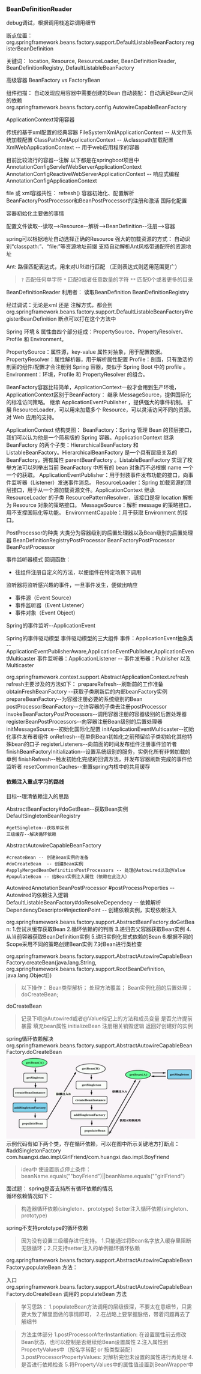 
### BeanDefinitionReader
debug调试，根据调用栈追踪调用细节

断点位置：org.springframework.beans.factory.support.DefaultListableBeanFactory.registerBeanDefinition

关键词： location, Resource, ResourceLoader, BeanDefinitionReader, BeanDefinitionRegistry, DefaultListableBeanFactory



高级容器
BeanFactory vs FactoryBean

组件扫描： 自动发现应用容器中需要创建的Bean
自动装配： 自动满足Bean之间的依赖  org.springframework.beans.factory.config.AutowireCapableBeanFactory

ApplicationContext常用容器

传统的基于xml配置的经典容器
FileSystemXmlApplicationContext -- 从文件系统加载配置
ClassPathXmlApplicationContext -- 从classpath加载配置
XmlWebApplicationContext -- 用于web应用程序的容器

目前比较流行的容器--注解
以下都是在springboot项目中
AnnotationConfigServletWebServerApplicationContext 
AnnotationConfigReactiveWebServerApplicationContext  -- 响应式编程
AnnotationConfigApplicationContext


file 或 xml容器共性： refresh()
容器初始化、配置解析
BeanFactoryPostProcessor和BeanPostProcessor的注册和激活
国际化配置



容器初始化主要做的事情

配置文件读取--读取-->Resource--解析-->BeanDefinition--注册-->容器


spring可以根据地址自动选择正确的Resource
强大的加载资源的方式： 自动识别“classpath:”、“file:”等资源地址前缀
支持自动解析Ant风格带通配符的资源地址

Ant: 路径匹配表达式，用来对URI进行匹配 （正则表达式则适用范围更广）
> `?` 匹配任何单字符
> `*` 匹配0或者任意数量的字符
> `**` 匹配0个或者更多的目录

BeanDefinitionReader
利用者：
读取BeanDefinition
BeanDefinitionRegistry

经过调试：无论是xml 还是 注解方式，都会到 
org.springframework.beans.factory.support.DefaultListableBeanFactory#registerBeanDefinition 断点可以打在这个方法中



Spring 环境 & 属性由四个部分组成：PropertySource、PropertyResolver、Profile 和 Environment。

PropertySource：属性源，key-value 属性对抽象，用于配置数据。
PropertyResolver：属性解析器，用于解析属性配置
Profile：剖面，只有激活的剖面的组件/配置才会注册到 Spring 容器，类似于 Spring Boot 中的 profile 。
Environment：环境，Profile 和 PropertyResolver 的组合。

BeanFactory容器比较简单，ApplicationContext一般才会用到生产环境，ApplicationContext区别于BeanFactory：
继承 MessageSource，提供国际化的标准访问策略。
继承 ApplicationEventPublisher ，提供强大的事件机制。
扩展 ResourceLoader，可以用来加载多个 Resource，可以灵活访问不同的资源。
对 Web 应用的支持。


ApplicationContext 结构类图：
BeanFactory：Spring 管理 Bean 的顶层接口，我们可以认为他是一个简易版的 Spring 容器。ApplicationContext 继承 BeanFactory 的两个子类：HierarchicalBeanFactory 和 ListableBeanFactory。HierarchicalBeanFactory 是一个具有层级关系的 BeanFactory，拥有属性 parentBeanFactory 。ListableBeanFactory 实现了枚举方法可以列举出当前 BeanFactory 中所有的 bean 对象而不必根据 name 一个一个的获取。
ApplicationEventPublisher：用于封装事件发布功能的接口，向事件监听器（Listener）发送事件消息。
ResourceLoader：Spring 加载资源的顶层接口，用于从一个源加载资源文件。ApplicationContext 继承 ResourceLoader 的子类 ResourcePatternResolver，该接口是将 location 解析为 Resource 对象的策略接口。
MessageSource：解析 message 的策略接口，用不支撑国际化等功能。
EnvironmentCapable：用于获取 Environment 的接口。

PostProcessor的种类
大类分为容器级别的后置处理器以及Bean级别的后置处理器
BeanDefinitionRegistryPostProcessor
BeanFactoryPostProcessor
BeanPostProcessor 


事件监听器模式
回调函数：
* 往组件注册自定义的方法，以便组件在特定场景下调用

监听器将监听感兴趣的事件，一旦事件发生，便做出响应
* 事件源（Event Source）
* 事件监听器（Event Listener）
* 事件对象（Event Object）

Spring的事件监听--ApplicationEvent


Spring的事件驱动模型
事件驱动模型的三大组件
事件：ApplicationEvent抽象类 -- ApplicationEventPublisherAware,ApplicationEventPublisher,ApplicationEventMulticaster
事件监听器：ApplicationListener  -- 
事件发布器：Publisher 以及 Multicaster 

org.springframework.context.support.AbstractApplicationContext.refresh
refresh主要涉及的方法如下：
prepareRefresh--刷新前的工作准备
obtainFreshBeanFactory --获取子类刷新后的内部beanFactory实例
prepareBeanFactory--为容器注册必要的系统级别的Bean
postProcessorBeanFactory--允许容器的子类去注册postProcessor
invokeBeanFactoryPostProcessors--调用容器注册的容器级别的后置处理器
registerBeanPostProcessors--向容器注册Bean级别的后置处理器
initMessageSource--初始化国际化配置
initApplicationEventMulticaster--初始化事件发布者组件
onRefresh--在单例Bean初始化之前预留给子类初始化其他特殊bean的口子
registerListeners--向前面的时间发布组件注册事件监听者
finishBeanFactoryInitialization--设置系统级别的服务，实例化所有非懒加载的单例
finishRefresh--触发初始化完成的回调方法，并发布容器刷新完成的事件给监听者
resetCommonCaches--重置spring内核中的共用缓存



#### 依赖注入重点学习的路线
目标--理清依赖注入的思路

AbstractBeanFactory#doGetBean--获取Bean实例
DefaultSingletonBeanRegistry
```
#getSingleton--获取单实例
三级缓存--解决循环依赖
```
AbstractAutowireCapableBeanFactory
```
#createBean -- 创建Bean实例的准备
#doCreateBean  -- 创建Bean实例
#applyMergedBeanDefinitionPostProcessors -- 处理@Autowired以及@Value
#populateBean -- 给Bean实例注入属性（依赖在此注入）
```
AutowiredAnnotationBeanPostProcessor #postProcessProperties -- Autowired的依赖注入逻辑
DefaultListableBeanFactory#doResolveDependecy -- 依赖解析
DependencyDescriptor#injectionPoint -- 创建依赖实例，实现依赖注入



org.springframework.beans.factory.support.AbstractBeanFactory.doGetBean:
1.尝试从缓存获取Bean
2.循环依赖的的判断
3.递归去父容器获取Bean实例
4.从当前容器获取BeanDefinition实例
5.递归实例化显式依赖的Bean
6.根据不同的Scope采用不同的策略创建Bean实例
7.对Bean进行类检查

org.springframework.beans.factory.support.AbstractAutowireCapableBeanFactory.createBean(java.lang.String, org.springframework.beans.factory.support.RootBeanDefinition, java.lang.Object[])
>以下操作： Bean类型解析； 处理方法覆盖； Bean实例化前的后置处理；doCreateBean;

doCreateBean
>记录下呗@Autowired或者@Value标记上的方法和成员变量
>是否允许提前暴露
>填充bean属性
>initializeBean
>注册相关销毁逻辑
>返回好创建好的实例

spring循环依赖解决    
org.springframework.beans.factory.support.AbstractAutowireCapableBeanFactory.doCreateBean  
![spring循环依赖](./img/spring循环依赖.png)  
示例代码有如下两个类，存在循环依赖，可以在图中所示关键地方打断点： #addSingletonFactory  
com.huangxi.dao.impl.GirlFriend/com.huangxi.dao.impl.BoyFriend
>idea中 使设置断点停止条件： beanName.equals(""boyFriend")||beanName.equals(""girlFriend")

面试题： spring是否支持所有循环依赖的情况    
循环依赖情况如下：
>构造器循环依赖(singleton、prototype)
>Setter注入循环依赖(singleton、prototype)

spring不支持prototype的循环依赖
>因为没有设置三级缓存进行支持。 1.只能通过将Bean名字放入缓存里阻断无限循环；2.只支持setter注入的单例循环循环依赖
>

org.springframework.beans.factory.support.AbstractAutowireCapableBeanFactory.populateBean 方法：  

入口 org.springframework.beans.factory.support.AbstractAutowireCapableBeanFactory.doCreateBean 调用的 populateBean 方法    

>学习思路：
>1.populateBean方法调用的层级很深，不要太在意细节，只需要大致了解里面做的事情即可，
>2.在战略上要掌握脉络，带着问题再去了解细节

>方法主体部分
>1.postProcessorAfterInstantiation: 在设置属性前去修改Bean状态，也可以控制是否继续给Bean设置属性
>2.注入属性到PropertyValues中（按名字转配 or 按类型装配）
>3.postProcessorPropertyValues: 对解析完但未设置的属性进行再处理
>4.是否进行依赖检查
>5.将PropertyValues中的属性值设置到BeanWrapper中
